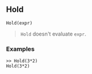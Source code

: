 ## Hold

```
Hold(expr)
```

> `Hold` doesn't evaluate `expr`. 
 

### Examples

``` 
>> Hold(3*2)
Hold(3*2) 
```
